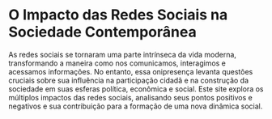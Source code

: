 # O Impacto das Redes Sociais na Sociedade Contemporânea

As redes sociais se tornaram uma parte intrínseca da vida moderna, transformando a maneira como nos comunicamos, interagimos e acessamos informações. No entanto, essa onipresença levanta questões cruciais sobre sua influência na participação cidadã e na construção da sociedade em suas esferas política, econômica e social. Este site explora os múltiplos impactos das redes sociais, analisando seus pontos positivos e negativos e sua contribuição para a formação de uma nova dinâmica social.

